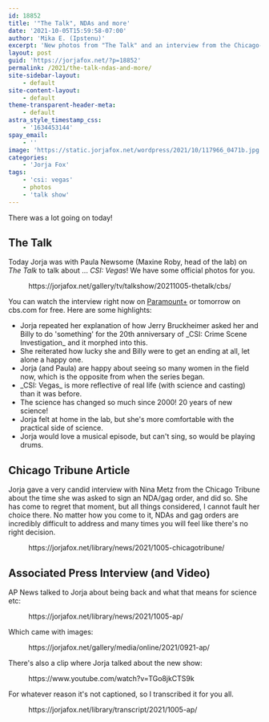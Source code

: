 ```yaml
---
id: 18852
title: '"The Talk", NDAs and more'
date: '2021-10-05T15:59:58-07:00'
author: 'Mika E. (Ipstenu)'
excerpt: 'New photos from "The Talk" and an interview from the Chicago-Tribune.'
layout: post
guid: 'https://jorjafox.net/?p=18852'
permalink: /2021/the-talk-ndas-and-more/
site-sidebar-layout:
    - default
site-content-layout:
    - default
theme-transparent-header-meta:
    - default
astra_style_timestamp_css:
    - '1634453144'
spay_email:
    - ''
image: 'https://static.jorjafox.net/wordpress/2021/10/117966_0471b.jpg'
categories:
    - 'Jorja Fox'
tags:
    - 'csi: vegas'
    - photos
    - 'talk show'
---
```


There was a lot going on today!

<h2>The Talk</h2>

Today Jorja was with Paula Newsome (Maxine Roby, head of the lab) on _The Talk_ to talk about ... _CSI: Vegas_! We have some official photos for you.

<figure class="wp-block-embed is-type-wp-embed is-provider-official-photos-cbs-fans-of-lefox-gallery wp-block-embed-official-photos-cbs-fans-of-lefox-gallery"><div class="wp-block-embed__wrapper">
https://jorjafox.net/gallery/tv/talkshow/20211005-thetalk/cbs/
</div></figure>

You can watch the interview right now on <a href="https://paramountplus.qflm.net/c/1242493/1154423/3065">Paramount+</a> or tomorrow on cbs.com for free. Here are some highlights:

<ul><li>Jorja repeated her explanation of how Jerry Bruckheimer asked her and Billy to do 'something' for the 20th anniversary of _CSI: Crime Scene Investigation_ and it morphed into this.</li><li>She reiterated how lucky she and Billy were to get an ending at all, let alone a happy one.</li><li>Jorja (and Paula) are happy about seeing so many women in the field now, which is the opposite from when the series began.</li><li>_CSI: Vegas_ is more reflective of real life (with science and casting) than it was before.</li><li>The science has changed so much since 2000! 20 years of new science!</li><li>Jorja felt at home in the lab, but she's more comfortable with the practical side of science.</li><li>Jorja would love a musical episode, but can't sing, so would be playing drums.</li></ul>

<h2>Chicago Tribune Article</h2>

Jorja gave a very candid interview with Nina Metz from the Chicago Tribune about the time she was asked to sign an NDA/gag order, and did so. She has come to regret that moment, but all things considered, I cannot fault her choice there. No matter how you come to it, NDAs and gag orders are incredibly difficult to address and many times you will feel like there's no right decision.

<figure class="wp-block-embed is-type-wp-embed is-provider-fans-of-lefox-library wp-block-embed-fans-of-lefox-library"><div class="wp-block-embed__wrapper">
https://jorjafox.net/library/news/2021/1005-chicagotribune/
</div></figure>

<h2>Associated Press Interview (and Video)</h2>

AP News talked to Jorja about being back and what that means for science etc:

<figure class="wp-block-embed is-type-wp-embed is-provider-fans-of-lefox-library wp-block-embed-fans-of-lefox-library"><div class="wp-block-embed__wrapper">
https://jorjafox.net/library/news/2021/1005-ap/
</div></figure>

Which came with images:

<figure class="wp-block-embed is-type-wp-embed is-provider-associated-press-fans-of-lefox-gallery wp-block-embed-associated-press-fans-of-lefox-gallery"><div class="wp-block-embed__wrapper">
https://jorjafox.net/gallery/media/online/2021/0921-ap/
</div></figure>

There's also a clip where Jorja talked about the new show:

<figure class="wp-block-embed is-type-video is-provider-youtube wp-block-embed-youtube wp-embed-aspect-16-9 wp-has-aspect-ratio"><div class="wp-block-embed__wrapper">
https://www.youtube.com/watch?v=TGo8jkCTS9k
</div></figure>

For whatever reason it's not captioned, so I transcribed it for you all.

<figure class="wp-block-embed is-type-wp-embed is-provider-fans-of-lefox-library wp-block-embed-fans-of-lefox-library"><div class="wp-block-embed__wrapper">
https://jorjafox.net/library/transcript/2021/1005-ap/
</div></figure>
